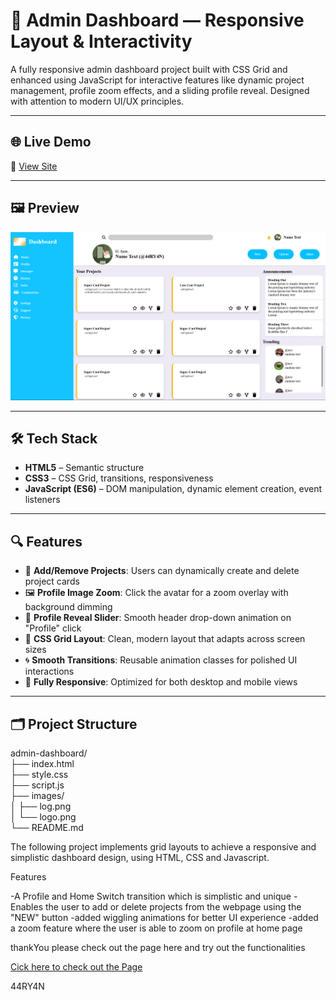 # 🧩 Admin Dashboard — Responsive Layout & Interactivity

A fully responsive admin dashboard project built with CSS Grid and enhanced using JavaScript for interactive features like dynamic project management, profile zoom effects, and a sliding profile reveal. Designed with attention to modern UI/UX principles.

---

## 🌐 Live Demo

🔗 [View Site](https://44ry4n.github.io/admin-dashboard/index.html)

---

## 🖼️ Preview

![Admin Dashboard Preview](./assets/screenshot.png) <!-- Replace with actual path if needed -->

---

## 🛠️ Tech Stack

- **HTML5** – Semantic structure
- **CSS3** – CSS Grid, transitions, responsiveness
- **JavaScript (ES6)** – DOM manipulation, dynamic element creation, event listeners

---

## 🔍 Features

- 🔧 **Add/Remove Projects**: Users can dynamically create and delete project cards
- 🖼️ **Profile Image Zoom**: Click the avatar for a zoom overlay with background dimming
- 🎯 **Profile Reveal Slider**: Smooth header drop-down animation on "Profile" click
- 🧱 **CSS Grid Layout**: Clean, modern layout that adapts across screen sizes
- 🌀 **Smooth Transitions**: Reusable animation classes for polished UI interactions
- 📱 **Fully Responsive**: Optimized for both desktop and mobile views

---

## 🗂️ Project Structure

admin-dashboard/                                                    
├── index.html                                                                      
├── style.css                                                                       
├── script.js                                                                           
├── images/                                                             
│ ├── log.png                                                                                                                                     
│ └── logo.png                                                                                                                           
└── README.md                                                                                                                                        



The following project implements grid layouts to achieve a responsive and simplistic dashboard design, using HTML, CSS and Javascript.


Features

-A Profile and Home Switch transition which is simplistic and unique
-Enables the user to add or delete projects from the webpage using the "NEW" button
-added wiggling animations for better UI experience
-added a zoom feature where the user is able to zoom on profile at home page


thankYou
please check out the page here and try out the functionalities 

[ Cick here to check out the Page ](https://44ry4n.github.io/admin-dashboard/index.html)

44RY4N